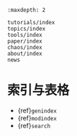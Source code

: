 ```{include} ../README.md
```

```{toctree}
:maxdepth: 2

tutorials/index
topics/index
tools/index
paper/index
chaos/index
about/index
news
```

# 索引与表格

* {ref}`genindex`
* {ref}`modindex`
* {ref}`search`
